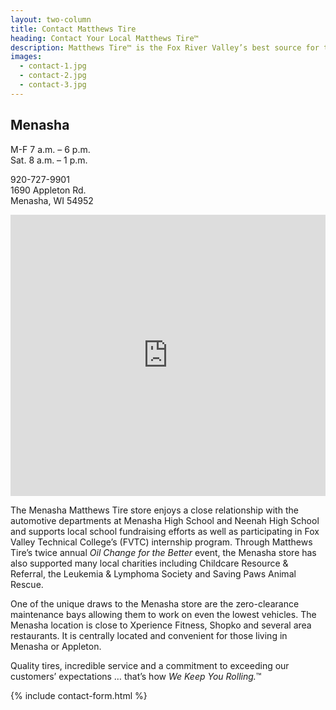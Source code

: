 ```yaml
---
layout: two-column
title: Contact Matthews Tire
heading: Contact Your Local Matthews Tire™
description: Matthews Tire™ is the Fox River Valley’s best source for tires and auto service. Customers in Green Bay, Appleton, Fond du Lac and Waupaca trust Matthews Tire.
images:
  - contact-1.jpg
  - contact-2.jpg
  - contact-3.jpg
---
```


## Menasha

M-F 7 a.m. – 6 p.m. <br>
Sat. 8 a.m. – 1 p.m.

920-727-9901 <br>
1690 Appleton Rd. <br>
Menasha, WI 54952

<iframe src="https://www.google.com/maps/embed?pb=!1m18!1m12!1m3!1d2858.771141176055!2d-88.42652968448337!3d44.232369979105705!2m3!1f0!2f0!3f0!3m2!1i1024!2i768!4f13.1!3m3!1m2!1s0x0000000000000000%3A0x2f4f723b1a39619c!2sMatthews+Tire+%26+Auto+Services+Center!5e0!3m2!1sen!2sus!4v1541094453256" width="100%" height="450" frameborder="0" style="border:0" allowfullscreen></iframe>

The Menasha Matthews Tire store enjoys a close relationship with the automotive departments at Menasha High School and Neenah High School and supports local school fundraising efforts as well as participating in Fox Valley Technical College’s (FVTC) internship program. Through Matthews Tire’s twice annual *Oil Change for the Better* event, the Menasha store has also supported many local charities including Childcare Resource & Referral, the Leukemia & Lymphoma Society and Saving Paws Animal Rescue.

One of the unique draws to the Menasha store are the zero-clearance maintenance bays allowing them to work on even the lowest vehicles. The Menasha location is close to Xperience Fitness, Shopko and several area restaurants. It is centrally located and convenient for those living in Menasha or Appleton.

Quality tires, incredible service and a commitment to exceeding our customers’ expectations … that’s how *We Keep You Rolling.*™

{% include contact-form.html %}
